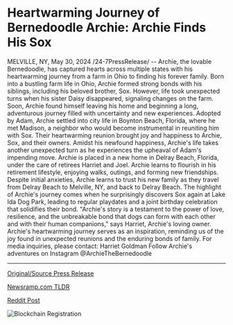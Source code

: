 # Heartwarming Journey of Bernedoodle Archie: Archie Finds His Sox

MELVILLE, NY, May 30, 2024 /24-7PressRelease/ -- Archie, the lovable Bernedoodle, has captured hearts across multiple states with his heartwarming journey from a farm in Ohio to finding his forever family.  Born into a bustling farm life in Ohio, Archie formed strong bonds with his siblings, including his beloved brother, Sox. However, life took unexpected turns when his sister Daisy disappeared, signaling changes on the farm. Soon, Archie found himself leaving his home and beginning a long, adventurous journey filled with uncertainty and new experiences.  Adopted by Adam, Archie settled into city life in Boynton Beach, Florida, where he met Madison, a neighbor who would become instrumental in reuniting him with Sox. Their heartwarming reunion brought joy and happiness to Archie, Sox, and their owners. Amidst his newfound happiness, Archie's life takes another unexpected turn as he experiences the upheaval of Adam's impending move.  Archie is placed in a new home in Delray Beach, Florida, under the care of retirees Harriet and Joel. Archie learns to flourish in his retirement lifestyle, enjoying walks, outings, and forming new friendships. Despite initial anxieties, Archie learns to trust his new family as they travel from Delray Beach to Melville, NY, and back to Delray Beach.  The highlight of Archie's journey comes when he surprisingly discovers Sox again at Lake Ida Dog Park, leading to regular playdates and a joint birthday celebration that solidifies their bond.  "Archie's story is a testament to the power of love, resilience, and the unbreakable bond that dogs can form with each other and with their human companions," says Harriet, Archie's loving owner.  Archie's heartwarming journey serves as an inspiration, reminding us of the joy found in unexpected reunions and the enduring bonds of family.  For media inquiries, please contact: Harriet Goldman  Follow Archie's adventures on Instagram @ArchieTheBernedoodle 

---

[Original/Source Press Release](https://www.24-7pressrelease.com/press-release/511271/heartwarming-journey-of-bernedoodle-archie-archie-finds-his-sox)
                    

[Newsramp.com TLDR](https://newsramp.com/curated-news/heartwarming-journey-of-archie-the-bernedoodle/cd29b840d385dfa9a60b7ab439697011) 

 



[Reddit Post](https://www.reddit.com/r/newsramp/comments/1d3y4u6/heartwarming_journey_of_archie_the_bernedoodle/) 



![Blockchain Registration](https://cdn.newsramp.app/24-7PressRelease/qrcode/245/30/swimc7Jg.webp)